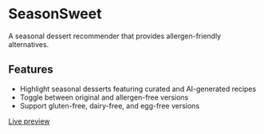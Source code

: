 # SeasonSweet
A seasonal dessert recommender that provides allergen-friendly alternatives.

## Features
- Highlight seasonal desserts featuring curated and AI-generated recipes
- Toggle between original and allergen-free versions
- Support gluten-free, dairy-free, and egg-free versions

[Live preview](https://erin-yl.github.io/season-sweet/)